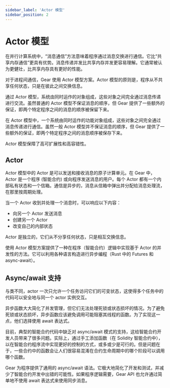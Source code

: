 ```yaml
---
sidebar_label: 'Actor 模型'
sidebar_position: 2
---
```


# Actor 模型

在并行计算系统中，“消息通信”方法意味着程序通过消息交换进行通信。它比“共享内存通信”更具有优势。消息传递并发比共享内存并发更容易理解。它通常被认为更健壮，比共享内存具有更好的性能。

对于进程间通信，Gear 使用 Actor 模型方案。Actor 模型的原则是，程序从不共享任何状态，只是在彼此之间交换信息。

通过 Actor 模型，系统由同时运作的对象组成，这些对象之间完全通过消息传递进行交流。虽然普通的 Actor 模型不保证消息的顺序，但 Gear 提供了一些额外的保证，即两个特定程序之间的消息的顺序被保留下来。

在 Actor 模型中，一个系统由同时运作的功能对象组成，这些对象之间完全通过消息传递进行通信。虽然一般 Actor 模型并不保证消息的顺序，但 Gear 提供了一些额外的保证，即两个特定程序之间的消息顺序被保存下来。

Actor 模型保障了高可扩展性和高容错性。

## Actor

Actor 模型中的 Actor 是可以发送和接收消息的原子计算单元。在 Gear 中，Actor 是一个程序 (智能合约) 或向程序发送消息的用户。每个 Actor 都有一个内部私有状态和一个信箱。通信是异步的，消息从信箱中弹出并分配给消息处理流，在那里按周期处理。

当一个 Actor 收到并处理一个消息时，可以响应以下内容：

- 向另一个 Actor 发送消息
- 创建另一个 Actor
- 改变自己的内部状态

Actor 是独立的，它们从不分享任何状态，只是相互交换信息。

使用 Actor 模型方案提供了一种在程序（智能合约）逻辑中实现基于 Actor 的并发性的方法。它可以利用各种语言构造进行异步编程（Rust 中的 Futures 和 async-await）。

## Async/await 支持

与类不同，actor 一次只允许一个任务访问它们的可变状态，这使得多个任务中的代码可以安全地与同一个 actor 实例交互。

异步函数大大简化了并发管理，但它们无法处理死锁或状态损坏的情况。为了避免死锁或状态损坏，异步函数应该避免调用可能阻塞其线程的函数。为了实现这一点，他们选择使用 await 表达式。

目前，典型的智能合约代码中缺乏对 async/await 模式的支持，这给智能合约开发人员带来了很多问题。实际上，通过手工添加函数（在 Solidity 智能合约中），以在智能合约程序流中实现更好的控制的方式，或多或少是可行的。但是问题在于，一些合约中的函数会让人们很容易混淆在合约生命周期中的哪个阶段可以调用哪个函数。

Gear 为程序提供了通用的 async/await 语法。它极大地简化了开发和测试，并减少了智能合约开发中出错的可能性。如果程序逻辑需要，Gear API 也允许通过简单地不使用 await 表达式来使用同步消息。